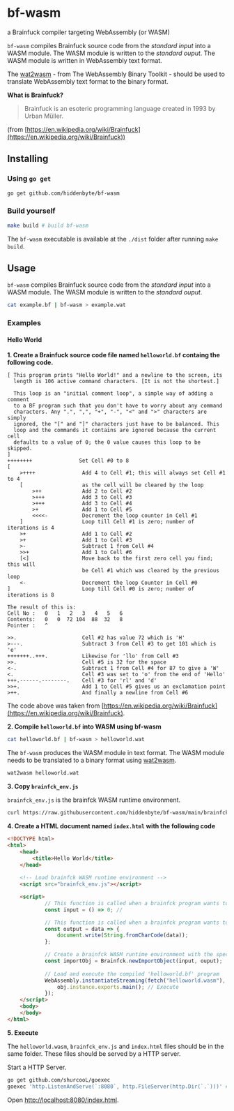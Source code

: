 # bf-wasm
a Brainfuck compiler targeting WebAssembly (or WASM)

`bf-wasm` compiles Brainfuck source code from the _standard input_ into a WASM module. The WASM module is written to the _standard ouput_. The WASM module is written in WebAssembly text format.

The [wat2wasm](https://github.com/WebAssembly/wabt) - from The WebAssembly Binary Toolkit - should be used to translate WebAssembly text format to the binary format.

**What is Brainfuck?**

>  Brainfuck is an esoteric programming language created in 1993 by Urban Müller.

(from [https://en.wikipedia.org/wiki/Brainfuck](https://en.wikipedia.org/wiki/Brainfuck)) 

## Installing

### Using `go get`

```bash
go get github.com/hiddenbyte/bf-wasm
```

### Build yourself

```bash
make build # build bf-wasm
```

The `bf-wasm` executable is available at the `./dist` folder after running `make build`.

## Usage
`bf-wasm` compiles Brainfuck source code from the _standard input_ into a WASM module. The WASM module is written to the _standard ouput_.

```bash
cat example.bf | bf-wasm > example.wat
```

### Examples

#### Hello World

**1. Create a Brainfuck source code file named `helloworld.bf` containg the following code.**

```brainfuck
[ This program prints "Hello World!" and a newline to the screen, its
  length is 106 active command characters. [It is not the shortest.]

  This loop is an "initial comment loop", a simple way of adding a comment
  to a BF program such that you don't have to worry about any command
  characters. Any ".", ",", "+", "-", "<" and ">" characters are simply
  ignored, the "[" and "]" characters just have to be balanced. This
  loop and the commands it contains are ignored because the current cell
  defaults to a value of 0; the 0 value causes this loop to be skipped.
]
++++++++               Set Cell #0 to 8
[
    >++++               Add 4 to Cell #1; this will always set Cell #1 to 4
    [                   as the cell will be cleared by the loop
        >++             Add 2 to Cell #2
        >+++            Add 3 to Cell #3
        >+++            Add 3 to Cell #4
        >+              Add 1 to Cell #5
        <<<<-           Decrement the loop counter in Cell #1
    ]                   Loop till Cell #1 is zero; number of iterations is 4
    >+                  Add 1 to Cell #2
    >+                  Add 1 to Cell #3
    >-                  Subtract 1 from Cell #4
    >>+                 Add 1 to Cell #6
    [<]                 Move back to the first zero cell you find; this will
                        be Cell #1 which was cleared by the previous loop
    <-                  Decrement the loop Counter in Cell #0
]                       Loop till Cell #0 is zero; number of iterations is 8

The result of this is:
Cell No :   0   1   2   3   4   5   6
Contents:   0   0  72 104  88  32   8
Pointer :   ^

>>.                     Cell #2 has value 72 which is 'H'
>---.                   Subtract 3 from Cell #3 to get 101 which is 'e'
+++++++..+++.           Likewise for 'llo' from Cell #3
>>.                     Cell #5 is 32 for the space
<-.                     Subtract 1 from Cell #4 for 87 to give a 'W'
<.                      Cell #3 was set to 'o' from the end of 'Hello'
+++.------.--------.    Cell #3 for 'rl' and 'd'
>>+.                    Add 1 to Cell #5 gives us an exclamation point
>++.                    And finally a newline from Cell #6
```

The code above was taken from [https://en.wikipedia.org/wiki/Brainfuck](https://en.wikipedia.org/wiki/Brainfuck).

**2. Compile `helloworld.bf` into WASM using bf-wasm**

```bash
cat helloworld.bf | bf-wasm > helloworld.wat
```

The `bf-wasm` produces the WASM module in text format. The WASM module needs to be translated to a binary format using [wat2wasm](https://github.com/WebAssembly/wabt).

```bash
wat2wasm helloworld.wat
```

**3. Copy `brainfck_env.js`**

`brainfck_env.js` is the brainfck WASM runtime environment.

```bash
curl https://raw.githubusercontent.com/hiddenbyte/bf-wasm/main/brainfck_env.js  > brainfck_env.js
```

**4. Create a HTML document named `index.html` with the following code**

```html
<!DOCTYPE html>
<html>
    <head>
        <title>Hello World</title>
    </head>
    
    <!-- Load brainfck WASM runtime environment -->
    <script src="brainfck_env.js"></script>

    <script>
            // This function is called when a brainfck program wants to read from std input. ',' command.
            const input = () => 0; // 

            // This function is called when a brainfck program wants to write to std output. '.' command.
            const output = data => { 
                document.write(String.fromCharCode(data)); 
            };

            // Create a brainfck WASM runtime environment with the specified I/O sources.
            const importObj = Brainfck.newImportObject(input, ouput);
            
            // Load and execute the compiled 'helloworld.bf' program
            WebAssembly.instantiateStreaming(fetch("helloworld.wasm"), importObj).then(obj => {
                obj.instance.exports.main(); // Execute
            });
    </script>
    <body>
    </body>
</html>
```

**5. Execute**

The `helloworld.wasm`, `brainfck_env.js` and `index.html` files should be in the same folder. These files should be served by a HTTP server.

Start a HTTP Server.

```bash
go get github.com/shurcooL/goexec
goexec 'http.ListenAndServe(`:8080`, http.FileServer(http.Dir(`.`)))' # Start a HTTP server
```

Open [http://localhost:8080/index.html](http://localhost:8080/index.html). 